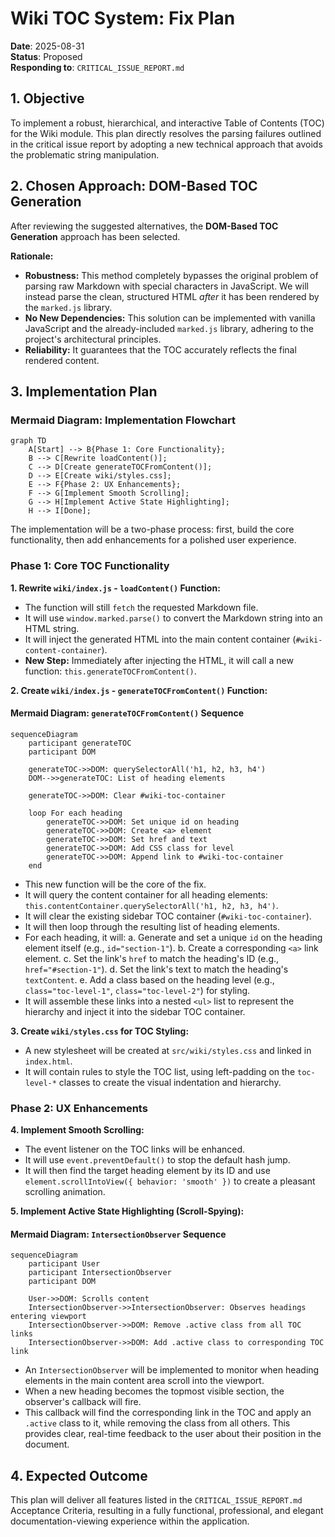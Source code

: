 # Wiki TOC System: Fix Plan

**Date**: 2025-08-31  
**Status**: Proposed  
**Responding to**: `CRITICAL_ISSUE_REPORT.md`

## 1. Objective

To implement a robust, hierarchical, and interactive Table of Contents (TOC) for the Wiki module. This plan directly resolves the parsing failures outlined in the critical issue report by adopting a new technical approach that avoids the problematic string manipulation.

## 2. Chosen Approach: DOM-Based TOC Generation

After reviewing the suggested alternatives, the **DOM-Based TOC Generation** approach has been selected. 

**Rationale:**
-   **Robustness:** This method completely bypasses the original problem of parsing raw Markdown with special characters in JavaScript. We will instead parse the clean, structured HTML *after* it has been rendered by the `marked.js` library.
-   **No New Dependencies:** This solution can be implemented with vanilla JavaScript and the already-included `marked.js` library, adhering to the project's architectural principles.
-   **Reliability:** It guarantees that the TOC accurately reflects the final rendered content.

## 3. Implementation Plan

### Mermaid Diagram: Implementation Flowchart

```mermaid
graph TD
    A[Start] --> B{Phase 1: Core Functionality};
    B --> C[Rewrite loadContent()];
    C --> D[Create generateTOCFromContent()];
    D --> E[Create wiki/styles.css];
    E --> F{Phase 2: UX Enhancements};
    F --> G[Implement Smooth Scrolling];
    G --> H[Implement Active State Highlighting];
    H --> I[Done];
```

The implementation will be a two-phase process: first, build the core functionality, then add enhancements for a polished user experience.

### Phase 1: Core TOC Functionality

**1. Rewrite `wiki/index.js` - `loadContent()` Function:**
   - The function will still `fetch` the requested Markdown file.
   - It will use `window.marked.parse()` to convert the Markdown string into an HTML string.
   - It will inject the generated HTML into the main content container (`#wiki-content-container`).
   - **New Step:** Immediately after injecting the HTML, it will call a new function: `this.generateTOCFromContent()`.

**2. Create `wiki/index.js` - `generateTOCFromContent()` Function:**

#### Mermaid Diagram: `generateTOCFromContent()` Sequence

```mermaid
sequenceDiagram
    participant generateTOC
    participant DOM

    generateTOC->>DOM: querySelectorAll('h1, h2, h3, h4')
    DOM-->>generateTOC: List of heading elements

    generateTOC->>DOM: Clear #wiki-toc-container

    loop For each heading
        generateTOC->>DOM: Set unique id on heading
        generateTOC->>DOM: Create <a> element
        generateTOC->>DOM: Set href and text
        generateTOC->>DOM: Add CSS class for level
        generateTOC->>DOM: Append link to #wiki-toc-container
    end
```

   - This new function will be the core of the fix.
   - It will query the content container for all heading elements: `this.contentContainer.querySelectorAll('h1, h2, h3, h4')`.
   - It will clear the existing sidebar TOC container (`#wiki-toc-container`).
   - It will then loop through the resulting list of heading elements.
   - For each heading, it will:
     a. Generate and set a unique `id` on the heading element itself (e.g., `id="section-1"`).
     b. Create a corresponding `<a>` link element.
     c. Set the link's `href` to match the heading's ID (e.g., `href="#section-1"`).
     d. Set the link's text to match the heading's `textContent`.
     e. Add a class based on the heading level (e.g., `class="toc-level-1"`, `class="toc-level-2"`) for styling.
   - It will assemble these links into a nested `<ul>` list to represent the hierarchy and inject it into the sidebar TOC container.

**3. Create `wiki/styles.css` for TOC Styling:**
   - A new stylesheet will be created at `src/wiki/styles.css` and linked in `index.html`.
   - It will contain rules to style the TOC list, using left-padding on the `toc-level-*` classes to create the visual indentation and hierarchy.

### Phase 2: UX Enhancements

**4. Implement Smooth Scrolling:**
   - The event listener on the TOC links will be enhanced.
   - It will use `event.preventDefault()` to stop the default hash jump.
   - It will then find the target heading element by its ID and use `element.scrollIntoView({ behavior: 'smooth' })` to create a pleasant scrolling animation.

**5. Implement Active State Highlighting (Scroll-Spying):**

#### Mermaid Diagram: `IntersectionObserver` Sequence

```mermaid
sequenceDiagram
    participant User
    participant IntersectionObserver
    participant DOM

    User->>DOM: Scrolls content
    IntersectionObserver->>IntersectionObserver: Observes headings entering viewport
    IntersectionObserver->>DOM: Remove .active class from all TOC links
    IntersectionObserver->>DOM: Add .active class to corresponding TOC link
```

   - An `IntersectionObserver` will be implemented to monitor when heading elements in the main content area scroll into the viewport.
   - When a new heading becomes the topmost visible section, the observer's callback will fire.
   - This callback will find the corresponding link in the TOC and apply an `.active` class to it, while removing the class from all others. This provides clear, real-time feedback to the user about their position in the document.

## 4. Expected Outcome

This plan will deliver all features listed in the `CRITICAL_ISSUE_REPORT.md` Acceptance Criteria, resulting in a fully functional, professional, and elegant documentation-viewing experience within the application.
